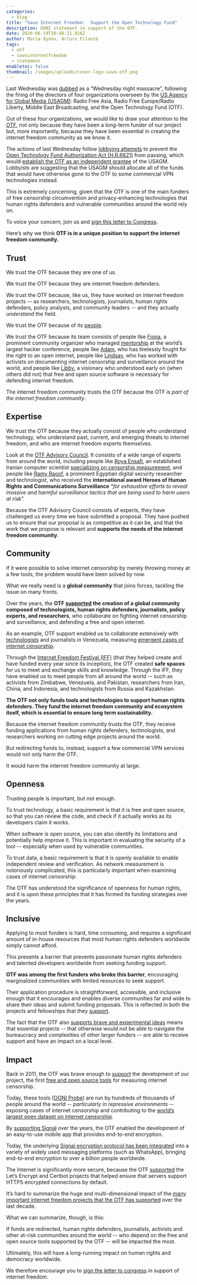 ```yaml
---
categories:
  - blog
title: "Save Internet Freedom:  Support the Open Technology Fund"
description: OONI statement in support of the OTF.
date: 2020-06-19T16:48:11.016Z
author: Maria Xynou, Arturo Filastò
tags:
  - otf
  - saveinternetfreedom
  - statement
enabletoc: false
thumbnail: /images/uploads/cover-logo-save-otf.png
---
```

Last Wednesday was [dubbed](https://edition.cnn.com/2020/06/17/media/us-agency-for-global-media-michael-pack/index.html) as a “Wednesday night massacre”, following the firing of the directors of four organizations overseen by the [US Agency for Global Media (USAGM)](https://www.usagm.gov/): Radio Free Asia, Radio Free Europe/Radio Liberty, Middle East Broadcasting, and the Open Technology Fund (OTF).

Out of these four organizations, we would like to draw your attention to the [OTF](https://www.opentech.fund/), not only because they have been a long-term funder of our project but, more importantly, because they have been essential in creating the internet freedom community as we know it.

The actions of last Wednesday follow [lobbying attempts](https://www.documentcloud.org/documents/6950406-Lantos-Letter.html#document/p1) to prevent the [Open Technology Fund Authorization Act (H.R.6621)](https://www.congress.gov/bill/116th-congress/house-bill/6621/text?q=%7B%22search%22%3A%5B%22HR+6621%22%5D%7D&r=1&s=2) from passing, which would [establish the OTF as an independent grantee](https://www.opentech.fund/news/introducing-open-technology-fund-authorization-act/) of the USAGM. Lobbyists are suggesting that the USAGM should allocate all of the funds that would have otherwise gone to the OTF to some commercial VPN technologies instead.

This is extremely concerning, given that the OTF is one of the main funders of free censorship circumvention and privacy-enhancing technologies that human rights defenders and vulnerable communities around the world rely on.

To voice your concern, join us and [sign this letter to Congress](https://saveinternetfreedom.tech/).

Here’s why we think **OTF is in a unique position to support the internet freedom community.**

## Trust

We trust the OTF because they are one of us.

We trust the OTF because they are internet freedom defenders.

We trust the OTF because, like us, they have worked on internet freedom projects -- as researchers, technologists, journalists, human rights defenders, policy analysts, and community leaders -- and they actually *understand* the field.

We trust the OTF because of its [people](https://www.opentech.fund/about/people/).

We trust the OTF because its team consists of people like [Fiona](https://www.opentech.fund/about/people/fiona-krakenb%C3%BCrger/), a prominent community organizer who managed [mentorship](http://fiona-krakenbuerger.de/) at the world’s largest hacker conference, people like [Adam](https://www.opentech.fund/about/people/adam-lynn/), who has tirelessly fought for the right to an open internet, people like [Lindsay](https://www.opentech.fund/about/people/lindsay-beck/), who has worked with activists on documenting internet censorship and surveillance around the world, and people like [Libby](https://www.opentech.fund/about/people/libby-liu/), a visionary who understood early on (when others did not) that free and open source software is necessary for defending internet freedom.

The internet freedom community trusts the OTF because the OTF *is part of the internet freedom community*.

## Expertise

We trust the OTF because they actually consist of people who understand technology, who understand past, current, and emerging threats to internet freedom, and who are internet freedom experts themselves.

Look at the [OTF Advisory Council](https://www.opentech.fund/about/people/?person_type=5). It consists of a wide range of experts from around the world, including people like [Roya Ensafi](https://www.opentech.fund/about/people/roya-ensafi/), an established Iranian computer scientist [specializing on censorship measurement](https://censoredplanet.org/), and people like [Ramy Raoof](https://www.opentech.fund/about/people/ramy-raoof/), a prominent Egyptian digital security researcher and technologist, who received the **international award Heroes of Human Rights and Communications Surveillance** “*for exhaustive efforts to reveal invasive and harmful surveillance tactics that are being used to harm users at risk*”.

Because the OTF Advisory Council consists of experts, they have challenged us every time we have submitted a proposal. They have pushed us to ensure that our proposal is as competitive as it can be, and that the work that we propose is relevant and **supports the needs of the internet freedom community**.

## Community

If it were possible to solve internet censorship by merely throwing money at a few tools, the problem would have been solved by now.

What we really need is a **global community** that joins forces, tackling the issue on many fronts.

Over the years, the **OTF [supported](https://www.opentech.fund/funds/) the creation of a global community composed of technologists, human rights defenders, journalists, policy experts, and researchers**, who collaborate on fighting internet censorship and surveillance, and defending a free and open internet.

As an example, OTF support enabled us to collaborate extensively with [technologists](https://vesinfiltro.com/) and journalists in Venezuela, measuring [emergent cases of internet censorship](https://ooni.org/post/venezuela-blocking-wikipedia-and-social-media-2019/).

Through the [Internet Freedom Festival (IFF)](http://internetfreedomfestival.org/) (that they helped create and have funded every year since its inception), the OTF created **safe spaces** for us to meet and exchange skills and knowledge. Through the IFF, they have enabled us to meet people from all around the world -- such as activists from Zimbabwe, Venezuela, and Pakistan, researchers from Iran, China, and Indonesia, and technologists from Russia and Kazakhstan.

**The OTF not only funds tools and technologies to support human rights defenders. They fund the internet freedom community and ecosystem itself, which is essential to ensure long term sustainability.**

Because the internet freedom community trusts the OTF, they receive funding applications from human rights defenders, technologists, and researchers working on cutting edge projects around the world.

But redirecting funds to, instead, support a few commercial VPN services would not only harm the OTF.

It would harm the internet freedom community at large.

## Openness

Trusting people is important, but not enough.

To trust technology, a basic requirement is that it is free and open source, so that you can review the code, and check if it actually works as its developers claim it works.

When software is open source, you can also identify its limitations and potentially help improve it. This is important in evaluating the security of a tool -- especially when used by vulnerable communities.

To trust data, a basic requirement is that it is openly available to enable independent review and verification. As network measurement is notoriously complicated, this is particularly important when examining cases of internet censorship.

The OTF has understood the significance of openness for human rights, and it is upon these principles that it has formed its funding strategies over the years.

## Inclusive

Applying to most funders is hard, time consuming, and requires a significant amount of in-house resources that most human rights defenders worldwide simply cannot afford.

This presents a barrier that prevents passionate human rights defenders and talented developers worldwide from seeking funding support.

**OTF was among the first funders who broke this barrier**, encouraging marginalized communities with limited resources to seek support.

Their application procedure is straightforward, accessible, and inclusive enough that it encourages and enables diverse communities far and wide to share their ideas and submit funding proposals. This is reflected in both the projects and fellowships that they [support](https://www.opentech.fund/funds/).

The fact that the OTF also [supports brave and experimental ideas](https://www.opentech.fund/funds/community-prototype-fund/) means that essential projects -- that otherwise would not be able to navigate the bureaucracy and complexities of other larger funders -- are able to receive support and have an impact on a local level.

## Impact

Back in 2011, the OTF was brave enough to [support](https://www.opentech.fund/results/supported-projects/ooni-open-observatory-of-network-interference/) the development of our project, the first [free and open source tools](https://github.com/ooni) for measuring internet censorship.

Today, these tools ([OONI Probe](https://ooni.org/install/)) are run by hundreds of thousands of people around the world -- *particularly in repressive environments* -- exposing cases of internet censorship and contributing to the [world’s largest open dataset on internet censorship](https://ooni.org/data/).

By [supporting Signal](https://www.opentech.fund/results/supported-projects/open-whisper-systems/) over the years, the OTF enabled the development of an easy-to-use mobile app that provides end-to-end encryption.

Today, the underlying [Signal encryption protocol has been integrated](https://signal.org/blog/whatsapp-complete/) into a variety of widely used messaging platforms (such as WhatsApp), bringing end-to-end encryption to over a billion people worldwide.

The Internet is significantly more secure, because the OTF [supported](https://www.opentech.fund/results/supported-projects/certbot-improvements/) the Let’s Encrypt and Certbot projects that helped ensure that servers support HTTPS encrypted connections by default.

It’s hard to summarize the huge and multi-dimensional impact of the [many important internet freedom projects that the OTF has supported](https://www.opentech.fund/results/supported-projects/) over the last decade.

What we can summarize, though, is this:

If funds are redirected, human rights defenders, journalists, activists and other at-risk communities around the world -- who depend on the free and open source tools supported by the OTF -- will be impacted the most.

Ultimately, this will have a long-running impact on human rights and democracy worldwide.

We therefore encourage you to [sign the letter to congress](https://saveinternetfreedom.tech/) in support of internet freedom.
